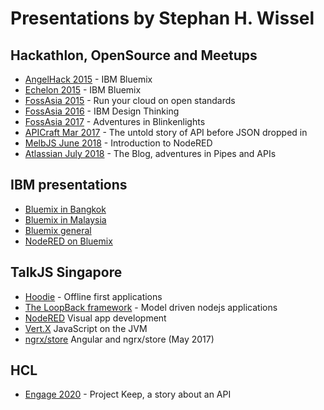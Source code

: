 # Presentations by Stephan H. Wissel

## Hackathlon, OpenSource and Meetups

- [AngelHack 2015](angelhackmy/index.html) - IBM Bluemix
- [Echelon 2015](echelon2015/index.html) - IBM Bluemix
- [FossAsia 2015](fossasia2015/index.html) - Run your cloud on open standards
- [FossAsia 2016](fossasia2016/index.html) - IBM Design Thinking
- [FossAsia 2017](fossasia2017/index.html) - Adventures in Blinkenlights
- [APICraft Mar 2017](apicraft/index.html) - The untold story of API before JSON dropped in
- [MelbJS June 2018](melbjs/index.html) - Introduction to NodeRED
- [Atlassian July 2018](atlassianblog/index.html) - The Blog, adventures in Pipes and APIs

## IBM presentations

- [Bluemix in Bangkok](bluemixbkk/index.html)
- [Bluemix in Malaysia](bluemixmy/index.html)
- [Bluemix general](bluemixslides/index.html)
- [NodeRED on Bluemix](noderedbluemix/index.html)

## TalkJS Singapore

- [Hoodie](hoodiepreso/index.html) - Offline first applications
- [The LoopBack framework](talkjsloopback/index.html) - Model driven nodejs applications  
- [NodeRED](talkjsnodered/index.html) Visual app development
- [Vert.X](talkjsvertx/index.html) JavaScript on the JVM
- [ngrx/store](talkjsngrxstore/index.html) Angular and ngrx/store (May 2017)

## HCL

- [Engage 2020](engage2020/index.html) - Project Keep, a story about an API
